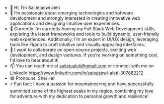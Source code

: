 - 👋 Hi, I’m Sai tejaswi aleti
- 👀 I’m passionate about emerging technologies and software development and strongly interested in creating innovative web applications and designing intuitive user experiences.
- 🌱 Currently I'm currently honing my Full Stack Web Development skills, exploring the latest frameworks and tools to build dynamic, user-friendly web experiences. Additionally, I'm an expert in UI/UX design, leveraging tools like Figma to craft intuitive and visually appealing interfaces.
- 💞️ I want to collaborate on open-source projects, exciting web development, and design ventures. If you're working on something cool, I'd love to hear about it!
- 📫 You can reach me at saitejualeti@gmail.com or connect with me on LinkedIn https://www.linkedin.com/in/saitejaswi-aleti-307882212
- 😄 Pronouns: She/Her
- ⚡ Fun fact: I have a passion for mountaineering and have successfully summited some of the highest peaks in my region, combining my love for adventure with my dedication to personal growth and resilience!

<!---
Saitejaswi-aleti/Saitejaswi-aleti is a ✨ special ✨ repository because its `README.md` (this file) appears on your GitHub profile.
You can click the Preview link to take a look at your changes.
--->
